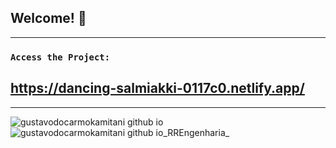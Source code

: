 
## Welcome! 👋
--------------------------------------------------------------------------

### `Access the Project:`

## https://dancing-salmiakki-0117c0.netlify.app/

--------------------------------------------------------------------------
![gustavodocarmokamitani github io](https://user-images.githubusercontent.com/26381791/156616874-ab199e73-9df2-4dfe-86f2-bffb41c43198.png)
![gustavodocarmokamitani github io_RREngenharia_](https://user-images.githubusercontent.com/26381791/156615589-c878f5d4-9847-4f54-b3dd-8f2bda011d33.png)

